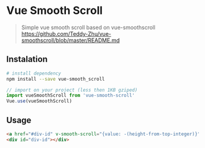 # Vue Smooth Scroll

> Simple vue smooth scroll based on vue-smoothscroll https://github.com/Teddy-Zhu/vue-smoothscroll/blob/master/README.md


## Instalation
``` bash
# install dependency
npm install --save vue-smooth_scroll
``` 

``` javascript
// import on your project (less then 1KB gziped)
import vueSmoothScroll from 'vue-smooth-scroll'
Vue.use(vueSmoothScroll)
```

## Usage 
``` html
<a href="#div-id" v-smooth-scroll="{value: -(height-from-top-integer)}">Anchor</a> 
<div id="div-id"></div> 
```
